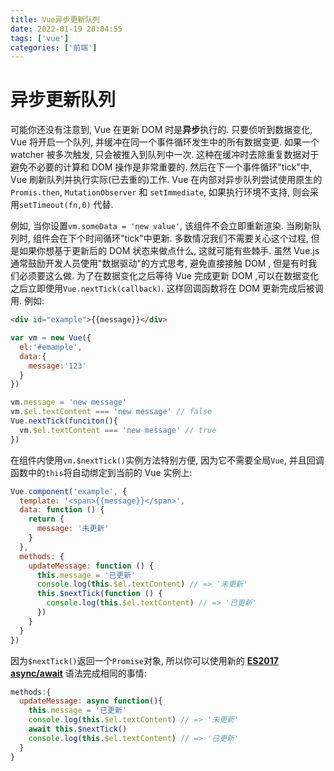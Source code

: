 ```yaml
---
title: Vue异步更新队列
date: 2022-01-19 20:04:55
tags: ['vue']
categories: ['前端']
---
```


# 异步更新队列

可能你还没有注意到, Vue 在更新 DOM 时是**异步**执行的. 只要侦听到数据变化, Vue 将开启一个队列, 并缓冲在同一个事件循环发生中的所有数据变更. 如果一个 watcher 被多次触发, 只会被推入到队列中一次. 这种在缓冲时去除重复数据对于避免不必要的计算和 DOM 操作是非常重要的. 然后在下一个事件循环"tick"中, Vue 刷新队列并执行实际(已去重的)工作. Vue 在内部对异步队列尝试使用原生的 `Promis.then`, `MutationObserver` 和 `setImmediate`, 如果执行环境不支持, 则会采用`setTimeout(fn,0)` 代替.

例如, 当你设置`vm.someData = 'new value'`, 该组件不会立即重新渲染. 当刷新队列时, 组件会在下个时间循环"tick"中更新. 多数情况我们不需要关心这个过程, 但是如果你想基于更新后的 DOM 状态来做点什么, 这就可能有些棘手. 虽然 Vue.js 通常鼓励开发人员使用"数据驱动"的方式思考, 避免直接接触 DOM , 但是有时我们必须要这么做. 为了在数据变化之后等待 Vue 完成更新 DOM ,可以在数据变化之后立即使用`Vue.nextTick(callback)`. 这样回调函数将在 DOM 更新完成后被调用. 例如:

```HTML
<div id="example">{{message}}</div>
```

```js
var vm = new Vue({
  el:'#emample',
  data:{
    message:'123'
  }
})

vm.message = 'new message'
vm.$el.textContent === 'new message' // false
Vue.nextTick(funciton(){
  vm.$el.textContent === 'new message' // true
})
```

在组件内使用`vm.$nextTick()`实例方法特别方便, 因为它不需要全局`Vue`, 并且回调函数中的`this`将自动绑定到当前的 Vue 实例上:

```js
Vue.component('example', {
  template: '<span>{{message}}</span>',
  data: function () {
    return {
      message: '未更新'
    }
  },
  methods: {
    updateMessage: function () {
      this.message = '已更新'
      console.log(this.$el.textContent) // => '未更新'
      this.$nextTick(function () {
        console.log(this.$el.textContent) // => '已更新'
      })
    }
  }
})
```

因为`$nextTick()`返回一个`Promise`对象, 所以你可以使用新的 [**ES2017 async/await**](https://developer.mozilla.org/zh-CN/docs/Web/JavaScript/Reference/Statements/async_function) 语法完成相同的事情:

```js
methods:{
  updateMessage: async function(){
    this.message = '已更新'
    console.log(this.$el.textContent) // => '未更新'
    await this.$nextTick()
    console.log(this.$el.textContent) // => '已更新'
  }
}
```

